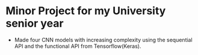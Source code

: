 # Minor Project for my University senior year

- Made four CNN models with increasing complexity using the sequential API and the functional API from Tensorflow(Keras).
